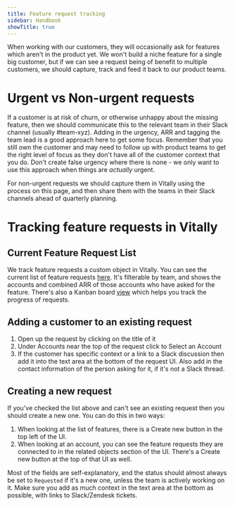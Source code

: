```yaml
---
title: Feature request tracking
sidebar: Handbook
showTitle: true
---
```


When working with our customers, they will occasionally ask for features which aren't in the product yet. We won't build a niche feature for a single big customer, but if we can see a request being of benefit to multiple customers, we should capture, track and feed it back to our product teams.

# Urgent vs Non-urgent requests

If a customer is at risk of churn, or otherwise unhappy about the missing feature, then we should communicate this to the relevant team in their Slack channel (usually #team-xyz). Adding in the urgency, ARR and tagging the team lead is a good approach here to get some focus.  Remember that you still own the customer and may need to follow up with product teams to get the right level of focus as they don't have all of the customer context that you do.  Don't create false urgency where there is none - we only want to use this approach when things are _actually_ urgent.

For non-urgent requests we should capture them in Vitally using the process on this page, and then share them with the teams in their Slack channels ahead of quarterly planning.

# Tracking feature requests in Vitally

## Current Feature Request List

We track feature requests a custom object in Vitally.  You can see the current list of feature requests [here](https://posthog.vitally-eu.io/hubs/152ccd4c-c7b2-4508-865b-b08fea5c3dc6/413939d5-0d20-40d5-963e-5987dcbae345).  It's filterable by team, and shows the accounts and combined ARR of those accounts who have asked for the feature.  There's also a Kanban board [view](https://posthog.vitally-eu.io/hubs/152ccd4c-c7b2-4508-865b-b08fea5c3dc6/a5747096-f417-4536-9ca3-4a1d0ef09534) which helps you track the progress of requests.

## Adding a customer to an existing request

1. Open up the request by clicking on the title of it
2. Under Accounts near the top of the request click to Select an Account
3. If the customer has specific context or a link to a Slack discussion then add it into the text area at the bottom of the request UI.  Also add in the contact information of the person asking for it, if it's not a Slack thread.

## Creating a new request

If you've checked the list above and can't see an existing request then you should create a new one.  You can do this in two ways:

1. When looking at the list of features, there is a Create new button in the top left of the UI.
2. When looking at an account, you can see the feature requests they are connected to in the related objects section of the UI.  There's a Create new button at the top of that UI as well.

Most of the fields are self-explanatory, and the status should almost always be set to `Requested` if it's a new one, unless the team is actively working on it.  Make sure you add as much context in the text area at the bottom as possible, with links to Slack/Zendesk tickets.
